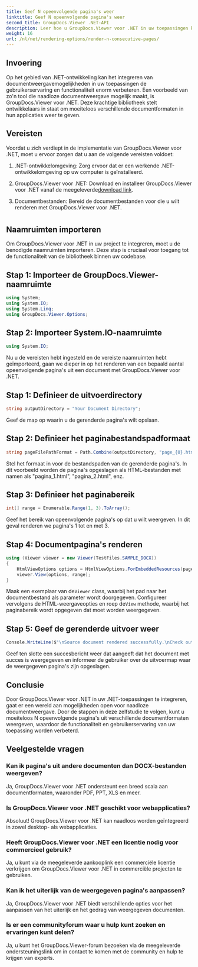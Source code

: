 ```yaml
---
title: Geef N opeenvolgende pagina's weer
linktitle: Geef N opeenvolgende pagina's weer
second_title: GroupDocs.Viewer .NET-API
description: Leer hoe u GroupDocs.Viewer voor .NET in uw toepassingen kunt integreren om moeiteloos documenten met N opeenvolgende pagina's weer te geven.
weight: 16
url: /nl/net/rendering-options/render-n-consecutive-pages/
---
```

## Invoering
Op het gebied van .NET-ontwikkeling kan het integreren van documentweergavemogelijkheden in uw toepassingen de gebruikerservaring en functionaliteit enorm verbeteren. Een voorbeeld van zo'n tool die naadloze documentweergave mogelijk maakt, is GroupDocs.Viewer voor .NET. Deze krachtige bibliotheek stelt ontwikkelaars in staat om moeiteloos verschillende documentformaten in hun applicaties weer te geven.
## Vereisten
Voordat u zich verdiept in de implementatie van GroupDocs.Viewer voor .NET, moet u ervoor zorgen dat u aan de volgende vereisten voldoet:
1. .NET-ontwikkelomgeving: Zorg ervoor dat er een werkende .NET-ontwikkelomgeving op uw computer is geïnstalleerd.
  
2.  GroupDocs.Viewer voor .NET: Download en installeer GroupDocs.Viewer voor .NET vanaf de meegeleverde[download link](https://releases.groupdocs.com/viewer/net/).
3. Documentbestanden: Bereid de documentbestanden voor die u wilt renderen met GroupDocs.Viewer voor .NET.
#
## Naamruimten importeren
Om GroupDocs.Viewer voor .NET in uw project te integreren, moet u de benodigde naamruimten importeren. Deze stap is cruciaal voor toegang tot de functionaliteit van de bibliotheek binnen uw codebase.
## Stap 1: Importeer de GroupDocs.Viewer-naamruimte
```csharp
using System;
using System.IO;
using System.Linq;
using GroupDocs.Viewer.Options;
```
## Stap 2: Importeer System.IO-naamruimte
```csharp
using System.IO;
```

Nu u de vereisten hebt ingesteld en de vereiste naamruimten hebt geïmporteerd, gaan we dieper in op het renderen van een bepaald aantal opeenvolgende pagina's uit een document met GroupDocs.Viewer voor .NET.
## Stap 1: Definieer de uitvoerdirectory
```csharp
string outputDirectory = "Your Document Directory";
```
Geef de map op waarin u de gerenderde pagina's wilt opslaan.
## Stap 2: Definieer het paginabestandspadformaat
```csharp
string pageFilePathFormat = Path.Combine(outputDirectory, "page_{0}.html");
```
Stel het formaat in voor de bestandspaden van de gerenderde pagina's. In dit voorbeeld worden de pagina's opgeslagen als HTML-bestanden met namen als "pagina_1.html", "pagina_2.html", enz.
## Stap 3: Definieer het paginabereik
```csharp
int[] range = Enumerable.Range(1, 3).ToArray();
```
Geef het bereik van opeenvolgende pagina's op dat u wilt weergeven. In dit geval renderen we pagina's 1 tot en met 3.
## Stap 4: Documentpagina's renderen
```csharp
using (Viewer viewer = new Viewer(TestFiles.SAMPLE_DOCX))
{
    HtmlViewOptions options = HtmlViewOptions.ForEmbeddedResources(pageFilePathFormat);
    viewer.View(options, range);
}
```
 Maak een exemplaar van de`Viewer` class, waarbij het pad naar het documentbestand als parameter wordt doorgegeven. Configureer vervolgens de HTML-weergaveopties en roep de`View` methode, waarbij het paginabereik wordt opgegeven dat moet worden weergegeven.
## Stap 5: Geef de gerenderde uitvoer weer
```csharp
Console.WriteLine($"\nSource document rendered successfully.\nCheck output in {outputDirectory}.");
```
Geef ten slotte een succesbericht weer dat aangeeft dat het document met succes is weergegeven en informeer de gebruiker over de uitvoermap waar de weergegeven pagina's zijn opgeslagen.

## Conclusie
Door GroupDocs.Viewer voor .NET in uw .NET-toepassingen te integreren, gaat er een wereld aan mogelijkheden open voor naadloze documentweergave. Door de stappen in deze zelfstudie te volgen, kunt u moeiteloos N opeenvolgende pagina's uit verschillende documentformaten weergeven, waardoor de functionaliteit en gebruikerservaring van uw toepassing worden verbeterd.
## Veelgestelde vragen
### Kan ik pagina's uit andere documenten dan DOCX-bestanden weergeven?
Ja, GroupDocs.Viewer voor .NET ondersteunt een breed scala aan documentformaten, waaronder PDF, PPT, XLS en meer.
### Is GroupDocs.Viewer voor .NET geschikt voor webapplicaties?
Absoluut! GroupDocs.Viewer voor .NET kan naadloos worden geïntegreerd in zowel desktop- als webapplicaties.
### Heeft GroupDocs.Viewer voor .NET een licentie nodig voor commercieel gebruik?
Ja, u kunt via de meegeleverde aankooplink een commerciële licentie verkrijgen om GroupDocs.Viewer voor .NET in commerciële projecten te gebruiken.
### Kan ik het uiterlijk van de weergegeven pagina's aanpassen?
Ja, GroupDocs.Viewer voor .NET biedt verschillende opties voor het aanpassen van het uiterlijk en het gedrag van weergegeven documenten.
### Is er een communityforum waar u hulp kunt zoeken en ervaringen kunt delen?
Ja, u kunt het GroupDocs.Viewer-forum bezoeken via de meegeleverde ondersteuningslink om in contact te komen met de community en hulp te krijgen van experts.